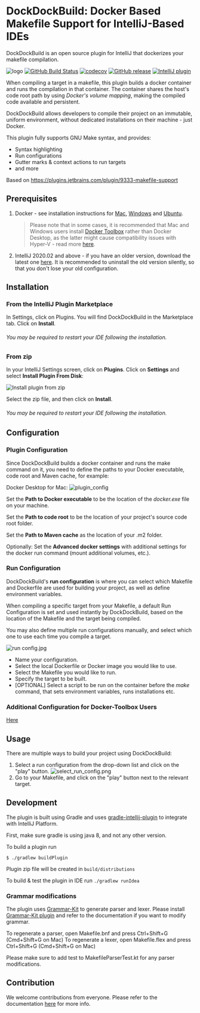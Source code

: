 DockDockBuild: Docker Based Makefile Support for IntelliJ-Based IDEs
====================================================================

DockDockBuild is an open source plugin for IntelliJ that dockerizes your makefile compilation.

![logo](https://github.com/intuit/DockDockBuild/blob/master/images/logo_banner.png?raw=true)
[![GitHub Build Status](https://img.shields.io/github/workflow/status/intuit/DockDockBuild/Java%20CI)](https://github.com/intuit/DockDockBuild/actions/workflows/build.yml)
[![codecov](https://codecov.io/gh/intuit/DockDockBuild/branch/master/graph/badge.svg)](https://codecov.io/gh/intuit/DockDockBuild)
[![GitHub release](https://img.shields.io/github/release/intuit/DockDockBuild.svg)](https://github.com/intuit/DockDockBuild/releases)
[![IntelliJ plugin](https://img.shields.io/jetbrains/plugin/v/13740-dockdockbuild)](https://plugins.jetbrains.com/plugin/13740-dockdockbuild)


When compiling a target in a makefile, this plugin builds a docker container and runs the compilation in that container. 
The container shares the host's code root path by using *Docker's volume mapping*, making the compiled code available and persistent. 
  
DockDockBuild allows developers to compile their project on an immutable, uniform environment, 
without dedicated installations on their machine - just Docker.

This plugin fully supports GNU Make syntax, and provides:

 * Syntax highlighting
 * Run configurations
 * Gutter marks & context actions to run targets
 * and more
  
Based on https://plugins.jetbrains.com/plugin/9333-makefile-support

Prerequisites
-------------
  1. Docker - see installation instructions for [Mac][Mac], [Windows][Windows] and [Ubuntu][Ubuntu].
      >Please note that in some cases, it is recommended that Mac and Windows users install [Docker Toolbox][Docker Toolbox] rather than Docker Desktop, as the latter might cause compatibility issues with Hyper-V - read more [here](https://docs.docker.com/docker-for-mac/docker-toolbox/).
  		
  2. IntelliJ 2020.02 and above - if you have an older version, download the latest one [here][intelliJ download]. It is recommended to uninstall the old version silently, so that you don't lose your old configuration.
  
Installation
------------
### From the IntelliJ Plugin Marketplace
In Settings, click on Plugins. You will find DockDockBuild in the Marketplace tab.
Click on **Install**.

###### You may be required to restart your IDE following the installation.
### From zip
In your IntelliJ Settings screen, click on **Plugins**. Click on **Settings** and select **Install Plugin From Disk**:
 
![Install plugin from zip](https://github.com/intuit/DockDockBuild/blob/master/images/install_from_zip.png?raw=true)

Select the zip file, and then click on **Install**. 

###### You may be required to restart your IDE following the installation.


Configuration
-------------
### Plugin Configuration
Since DockDockBuild builds a docker container and runs the make command on it, you need to define the paths to your Docker executable, code root and Maven cache, for example:

Docker Desktop for Mac:
![plugin_config](https://github.com/intuit/DockDockBuild/blob/master/images/plugin_config.png?raw=true)

Set the **Path to Docker executable** to be the location of the *docker.exe* file on your machine.

Set the **Path to code root** to be the location of your project's source code root folder.

Set the **Path to Maven cache** as the location of your .m2 folder.

Optionally: Set the **Advanced docker settings** with additional settings for the docker run command (mount additional volumes, etc.).

### Run Configuration
DockDockBuild's **run configuration** is where you can select which Makefile and Dockerfile are used for building your project, 
as well as define environment variables. 

When compiling a specific target from your Makefile, a default Run Configuration is set and used 
instantly by DockDockBuild, based on the location of the Makefile and the target being compiled.

You may also define multiple run configurations manually, and select which one to use each
time you compile a target.

![run config.jpg](https://github.com/intuit/DockDockBuild/blob/master/images/run_config.png?raw=true)


* Name your configuration.
* Select the local Dockerfile or Docker image you would like to use.
* Select the Makefile you would like to run.
* Specify the target to be built.
* [OPTIONAL] Select a script to be run on the container before the *make* command, that sets environment variables, 
runs installations etc.  

### Additional Configuration for Docker-Toolbox Users
[Here](./DOCKER_TOOLBOX_SETUP.md)

Usage
-----
There are multiple ways to build your project using DockDockBuild:

1. Select a run configuration from the drop-down list and click on the "play" button. ![select_run_config.png](https://github.com/intuit//DockDockBuild/blob/master/images/select_run_config.png?raw=true)
2. Go to your Makefile, and click on the "play" button next to the relevant target.

Development
--------------------------------------------

The plugin is built using Gradle and uses [gradle-intellij-plugin][gradle-intellij-plugin] to integrate with IntelliJ Platform.

First, make sure gradle is using java 8, and not any other version.

To build a plugin run

```
$ ./gradlew buildPlugin
```

Plugin zip file will be created in `build/distributions`

To build & test the plugin in IDE run `./gradlew runIdea`

### Grammar modifications

The plugin uses [Grammar-Kit][Grammar-Kit] to generate parser and lexer. Please install [Grammar-Kit plugin][Grammar-Kit plugin] and refer to the documentation if you want to modify grammar.

To regenerate a parser, open Makefile.bnf and press Ctrl+Shift+G (Cmd+Shift+G on Mac)
To regenerate a lexer, open Makefile.flex and press Ctrl+Shift+G (Cmd+Shift+G on Mac)

Please make sure to add test to MakefileParserTest.kt for any parser modifications.
 
Contribution
------------
We welcome contributions from everyone. Please refer to the documentation [here](.github/CONTRIBUTING.md) for more info.

[Mac]:https://docs.docker.com/docker-for-mac/install/
[Windows]:https://docs.docker.com/docker-for-windows/install/
[Ubuntu]:https://docs.docker.com/install/linux/docker-ee/ubuntu/
[Docker Toolbox]:https://docs.docker.com/toolbox/overview/

[intelliJ download]:https://www.jetbrains.com/idea/download
[gradle-intellij-plugin]:https://github.com/JetBrains/gradle-intellij-plugin
[Grammar-Kit]:https://github.com/jetbrains/grammar-kit
[Grammar-Kit plugin]:https://plugins.jetbrains.com/plugin/6606-grammar-kit
